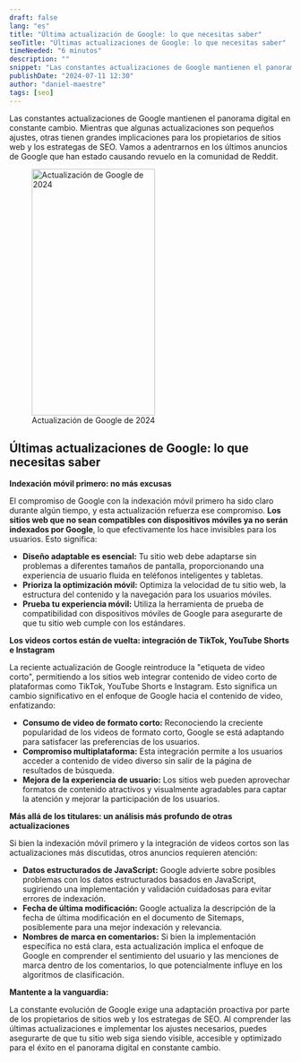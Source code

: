```yaml
---
draft: false
lang: "es"
title: "Última actualización de Google: lo que necesitas saber"
seoTitle: "Últimas actualizaciones de Google: lo que necesitas saber"
timeNeeded: "6 minutos"
description: ""
snippet: "Las constantes actualizaciones de Google mantienen el panorama digital en constante cambio."
publishDate: "2024-07-11 12:30"
author: "daniel-maestre"
tags: [seo]
---
```


Las constantes actualizaciones de Google mantienen el panorama digital en constante cambio. Mientras que algunas actualizaciones son pequeños ajustes, otras tienen grandes implicaciones para los propietarios de sitios web y los estrategas de SEO. Vamos a adentrarnos en los últimos anuncios de Google que han estado causando revuelo en la comunidad de Reddit.

<figure>
<img class="mx-auto" src="/blogImages/actualizacion-google-junio-2024.webp" title="Actualización de Google de 2024" alt="Actualización de Google de 2024" width="220" height="440" loading="lazy"/>
<figcaption class="text-center">Actualización de Google de 2024<figcaption>
</figure>

## Últimas actualizaciones de Google: lo que necesitas saber

**Indexación móvil primero: no más excusas**

El compromiso de Google con la indexación móvil primero ha sido claro durante algún tiempo, y esta actualización refuerza ese compromiso. **Los sitios web que no sean compatibles con dispositivos móviles ya no serán indexados por Google**, lo que efectivamente los hace invisibles para los usuarios. Esto significa:

* **Diseño adaptable es esencial:** Tu sitio web debe adaptarse sin problemas a diferentes tamaños de pantalla, proporcionando una experiencia de usuario fluida en teléfonos inteligentes y tabletas.
* **Prioriza la optimización móvil:** Optimiza la velocidad de tu sitio web, la estructura del contenido y la navegación para los usuarios móviles.
* **Prueba tu experiencia móvil:** Utiliza la herramienta de prueba de compatibilidad con dispositivos móviles de Google para asegurarte de que tu sitio web cumple con los estándares.

**Los videos cortos están de vuelta: integración de TikTok, YouTube Shorts e Instagram**

La reciente actualización de Google reintroduce la "etiqueta de video corto", permitiendo a los sitios web integrar contenido de video corto de plataformas como TikTok, YouTube Shorts e Instagram. Esto significa un cambio significativo en el enfoque de Google hacia el contenido de video, enfatizando:

* **Consumo de video de formato corto:** Reconociendo la creciente popularidad de los videos de formato corto, Google se está adaptando para satisfacer las preferencias de los usuarios.
* **Compromiso multiplataforma:** Esta integración permite a los usuarios acceder a contenido de video diverso sin salir de la página de resultados de búsqueda.
* **Mejora de la experiencia de usuario:** Los sitios web pueden aprovechar formatos de contenido atractivos y visualmente agradables para captar la atención y mejorar la participación de los usuarios.

**Más allá de los titulares: un análisis más profundo de otras actualizaciones**

Si bien la indexación móvil primero y la integración de videos cortos son las actualizaciones más discutidas, otros anuncios requieren atención:

* **Datos estructurados de JavaScript:** Google advierte sobre posibles problemas con los datos estructurados basados en JavaScript, sugiriendo una implementación y validación cuidadosas para evitar errores de indexación.
* **Fecha de última modificación:** Google actualiza la descripción de la fecha de última modificación en el documento de Sitemaps, posiblemente para una mejor indexación y relevancia.
* **Nombres de marca en comentarios:** Si bien la implementación específica no está clara, esta actualización implica el enfoque de Google en comprender el sentimiento del usuario y las menciones de marca dentro de los comentarios, lo que potencialmente influye en los algoritmos de clasificación.

**Mantente a la vanguardia:**

La constante evolución de Google exige una adaptación proactiva por parte de los propietarios de sitios web y los estrategas de SEO. Al comprender las últimas actualizaciones e implementar los ajustes necesarios, puedes asegurarte de que tu sitio web siga siendo visible, accesible y optimizado para el éxito en el panorama digital en constante cambio.
